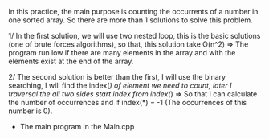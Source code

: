 In this practice, the main purpose is counting the occurrents of a number in one sorted array.
So there are more than 1 solutions to solve this problem.

1/ In the first solution, we will use two nested loop, this is the basic solutions (one of brute forces algorithms), so that, this solution take O(n^2) => The program run low if there are many elements in the array and with the elements exist at the end of the array.

2/ The second solution is better than the first, I will use the binary searching, I will find the index(*) of element we need to count, later I traversal the all two sides start index from index(*) => So that I can calculate the number of occurrences and if index(*) = -1 (The occurrences of this number is 0).
- The main program in the Main.cpp